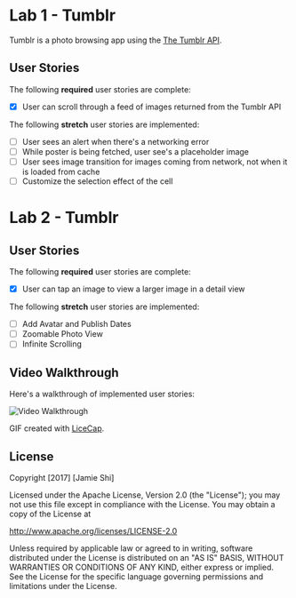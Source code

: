 # Lab 1 - Tumblr

Tumblr is a photo browsing app using the [The Tumblr API](https://www.tumblr.com/docs/en/api/v2#posts).


## User Stories

The following **required** user stories are complete:

- [x] User can scroll through a feed of images returned from the Tumblr API

The following **stretch** user stories are implemented:

- [ ] User sees an alert when there's a networking error
- [ ] While poster is being fetched, user see's a placeholder image
- [ ] User sees image transition for images coming from network, not when it is loaded from cache
- [ ] Customize the selection effect of the cell

# Lab 2 - Tumblr

## User Stories

The following **required** user stories are complete:

- [x] User can tap an image to view a larger image in a detail view

The following **stretch** user stories are implemented:

- [ ] Add Avatar and Publish Dates
- [ ] Zoomable Photo View
- [ ] Infinite Scrolling

## Video Walkthrough

Here's a walkthrough of implemented user stories:

<img src='https://i.imgur.com/QI8IxCf.gif' title='Video Walkthrough' width='' alt='Video Walkthrough' />

GIF created with [LiceCap](http://www.cockos.com/licecap/).

## License

Copyright [2017] [Jamie Shi]

Licensed under the Apache License, Version 2.0 (the "License");
you may not use this file except in compliance with the License.
You may obtain a copy of the License at

http://www.apache.org/licenses/LICENSE-2.0

Unless required by applicable law or agreed to in writing, software
distributed under the License is distributed on an "AS IS" BASIS,
WITHOUT WARRANTIES OR CONDITIONS OF ANY KIND, either express or implied.
See the License for the specific language governing permissions and
limitations under the License.
